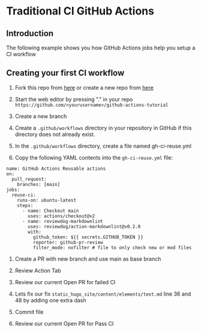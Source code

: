 # Traditional CI GitHub Actions

## Introduction

The following example shows you how GitHub Actions jobs help you setup a CI workflow

## Creating your first CI workflow

1. Fork this repo from  [here](https://github.com/wizelineacademy/github-actions-tutorial) or create a new repo from [here](https://github.com/new)

1. Start the web editor by pressing "." in your repo `https://github.com/<yourusername>/github-actions-tutorial`

1. Create a new branch

1. Create a `.github/workflows` directory in  your repository in GitHub if this directory does not already exist.

1. In the `.github/workflows` directory, create a file named gh-ci-reuse.yml

1. Copy the following YAML contents into the `gh-ci-reuse.yml` file:

```yaml{:copy}
name: GitHub Actions Reusable actions
on:
  pull_request:
    branches: [main]
jobs:
  reuse-ci:
    runs-on: ubuntu-latest
    steps:
      - name: Checkout main
        uses: actions/checkout@v2
      - name: reviewdog-markdownlint
        uses: reviewdog/action-markdownlint@v0.2.0
        with:
          github_token: ${{ secrets.GITHUB_TOKEN }}
          reporter: github-pr-review
          filter_mode: nofilter # file to only check new or mod files
```

1. Create a PR with new branch and use main as base branch

1. Review Action Tab

1. Review our current Open PR for failed CI

1. Lets fix our fix `static_hugo_site/content/elements/text.md` line 36 and 48 by adding one extra dash

1. Commit file

1. Review our current Open PR for Pass CI
